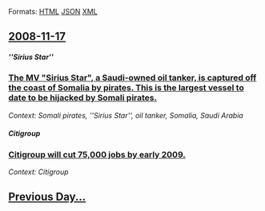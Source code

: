 
Formats: [HTML](2008/11/17/index.html)  [JSON](2008/11/17/index.json)  [XML](2008/11/17/index.xml)  

## [2008-11-17](/news/2008/11/17/index.md)

##### ''Sirius Star''
### [ The MV "Sirius Star", a Saudi-owned oil tanker, is captured off the coast of Somalia by pirates. This is the largest vessel to date to be hijacked by Somali pirates. ](/news/2008/11/17/the-mv-sirius-star-a-saudi-owned-oil-tanker-is-captured-off-the-coast-of-somalia-by-pirates-this-is-the-largest-vessel-to-date-to-be-h.md)
_Context: Somali pirates, ''Sirius Star'', oil tanker, Somalia, Saudi Arabia_

##### Citigroup
### [ Citigroup will cut 75,000 jobs by early 2009. ](/news/2008/11/17/citigroup-will-cut-75-000-jobs-by-early-2009.md)
_Context: Citigroup_

## [Previous Day...](/news/2008/11/16/index.md)


